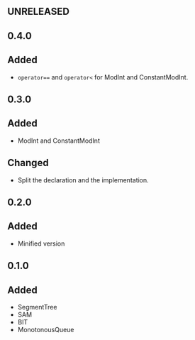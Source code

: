 ## UNRELEASED

## 0.4.0

## Added

- `operator==` and `operator<` for ModInt and ConstantModInt.

## 0.3.0

## Added

- ModInt and ConstantModInt

## Changed

- Split the declaration and the implementation.

## 0.2.0

## Added

- Minified version

## 0.1.0

## Added

- SegmentTree
- SAM
- BIT
- MonotonousQueue
